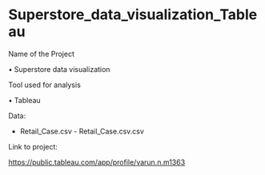 # Superstore_data_visualization_Tableau

Name of the Project

• Superstore data visualization

Tool used for analysis

• Tableau

Data:

* Retail_Case.csv - Retail_Case.csv.csv

Link to project:

https://public.tableau.com/app/profile/varun.n.m1363
